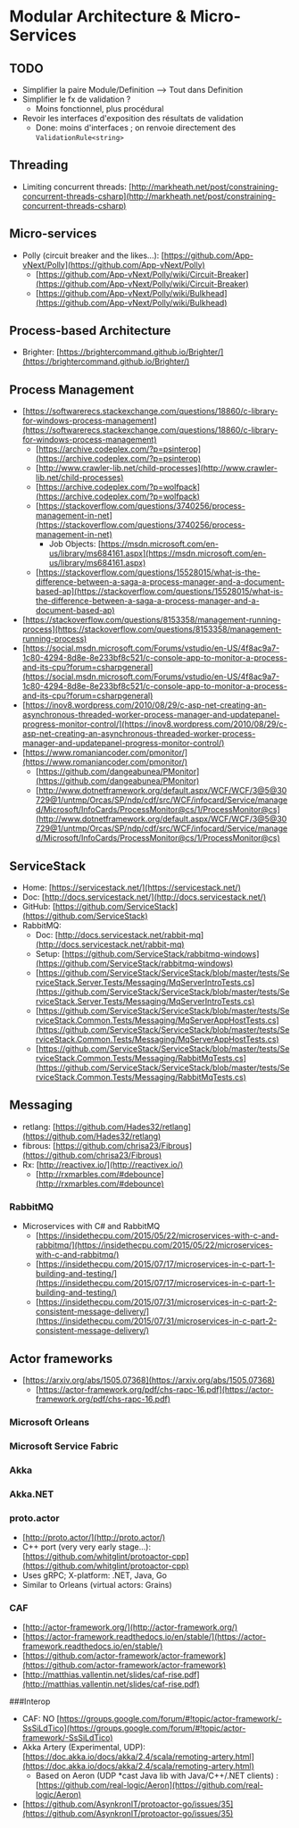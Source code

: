 # Modular Architecture & Micro-Services

## TODO

* Simplifier la paire Module/Definition --> Tout dans Definition
* Simplifier le fx de validation ?
	* Moins fonctionnel, plus procédural
* Revoir les interfaces d'exposition des résultats de validation
	* Done: moins d'interfaces ; on renvoie directement des `ValidationRule<string>`

## Threading

* Limiting concurrent threads: [http://markheath.net/post/constraining-concurrent-threads-csharp](http://markheath.net/post/constraining-concurrent-threads-csharp)

## Micro-services

* Polly (circuit breaker and the likes...): [https://github.com/App-vNext/Polly](https://github.com/App-vNext/Polly)
	* [https://github.com/App-vNext/Polly/wiki/Circuit-Breaker](https://github.com/App-vNext/Polly/wiki/Circuit-Breaker)
	* [https://github.com/App-vNext/Polly/wiki/Bulkhead](https://github.com/App-vNext/Polly/wiki/Bulkhead)


## Process-based Architecture

* Brighter: [https://brightercommand.github.io/Brighter/](https://brightercommand.github.io/Brighter/)

## Process Management

* [https://softwarerecs.stackexchange.com/questions/18860/c-library-for-windows-process-management](https://softwarerecs.stackexchange.com/questions/18860/c-library-for-windows-process-management)
	* [https://archive.codeplex.com/?p=psinterop](https://archive.codeplex.com/?p=psinterop)
	* [http://www.crawler-lib.net/child-processes](http://www.crawler-lib.net/child-processes)
	* [https://archive.codeplex.com/?p=wolfpack](https://archive.codeplex.com/?p=wolfpack)
	* [https://stackoverflow.com/questions/3740256/process-management-in-net](https://stackoverflow.com/questions/3740256/process-management-in-net)
		* Job Objects: [https://msdn.microsoft.com/en-us/library/ms684161.aspx](https://msdn.microsoft.com/en-us/library/ms684161.aspx)
	* [https://stackoverflow.com/questions/15528015/what-is-the-difference-between-a-saga-a-process-manager-and-a-document-based-ap](https://stackoverflow.com/questions/15528015/what-is-the-difference-between-a-saga-a-process-manager-and-a-document-based-ap)
* [https://stackoverflow.com/questions/8153358/management-running-process](https://stackoverflow.com/questions/8153358/management-running-process)
* [https://social.msdn.microsoft.com/Forums/vstudio/en-US/4f8ac9a7-1c80-4294-8d8e-8e233bf8c521/c-console-app-to-monitor-a-process-and-its-cpu?forum=csharpgeneral](https://social.msdn.microsoft.com/Forums/vstudio/en-US/4f8ac9a7-1c80-4294-8d8e-8e233bf8c521/c-console-app-to-monitor-a-process-and-its-cpu?forum=csharpgeneral)
* [https://inov8.wordpress.com/2010/08/29/c-asp-net-creating-an-asynchronous-threaded-worker-process-manager-and-updatepanel-progress-monitor-control/](https://inov8.wordpress.com/2010/08/29/c-asp-net-creating-an-asynchronous-threaded-worker-process-manager-and-updatepanel-progress-monitor-control/)
* [https://www.romaniancoder.com/pmonitor/](https://www.romaniancoder.com/pmonitor/)
	* [https://github.com/dangeabunea/PMonitor](https://github.com/dangeabunea/PMonitor)
	* [http://www.dotnetframework.org/default.aspx/WCF/WCF/3@5@30729@1/untmp/Orcas/SP/ndp/cdf/src/WCF/infocard/Service/managed/Microsoft/InfoCards/ProcessMonitor@cs/1/ProcessMonitor@cs](http://www.dotnetframework.org/default.aspx/WCF/WCF/3@5@30729@1/untmp/Orcas/SP/ndp/cdf/src/WCF/infocard/Service/managed/Microsoft/InfoCards/ProcessMonitor@cs/1/ProcessMonitor@cs)

## ServiceStack

* Home: [https://servicestack.net/](https://servicestack.net/)
* Doc: [http://docs.servicestack.net/](http://docs.servicestack.net/)
* GitHub: [https://github.com/ServiceStack](https://github.com/ServiceStack)
* RabbitMQ:
	* Doc: [http://docs.servicestack.net/rabbit-mq](http://docs.servicestack.net/rabbit-mq)
	* Setup: [https://github.com/ServiceStack/rabbitmq-windows](https://github.com/ServiceStack/rabbitmq-windows)
	* [https://github.com/ServiceStack/ServiceStack/blob/master/tests/ServiceStack.Server.Tests/Messaging/MqServerIntroTests.cs](https://github.com/ServiceStack/ServiceStack/blob/master/tests/ServiceStack.Server.Tests/Messaging/MqServerIntroTests.cs)
	* [https://github.com/ServiceStack/ServiceStack/blob/master/tests/ServiceStack.Common.Tests/Messaging/MqServerAppHostTests.cs](https://github.com/ServiceStack/ServiceStack/blob/master/tests/ServiceStack.Common.Tests/Messaging/MqServerAppHostTests.cs)
	* [https://github.com/ServiceStack/ServiceStack/blob/master/tests/ServiceStack.Common.Tests/Messaging/RabbitMqTests.cs](https://github.com/ServiceStack/ServiceStack/blob/master/tests/ServiceStack.Common.Tests/Messaging/RabbitMqTests.cs)

## Messaging

* retlang: [https://github.com/Hades32/retlang](https://github.com/Hades32/retlang)
* fibrous: [https://github.com/chrisa23/Fibrous](https://github.com/chrisa23/Fibrous)
* Rx: [http://reactivex.io/](http://reactivex.io/)
	* [http://rxmarbles.com/#debounce](http://rxmarbles.com/#debounce)

### RabbitMQ

* Microservices with C# and RabbitMQ
	* [https://insidethecpu.com/2015/05/22/microservices-with-c-and-rabbitmq/](https://insidethecpu.com/2015/05/22/microservices-with-c-and-rabbitmq/)
	* [https://insidethecpu.com/2015/07/17/microservices-in-c-part-1-building-and-testing/](https://insidethecpu.com/2015/07/17/microservices-in-c-part-1-building-and-testing/)
	* [https://insidethecpu.com/2015/07/31/microservices-in-c-part-2-consistent-message-delivery/](https://insidethecpu.com/2015/07/31/microservices-in-c-part-2-consistent-message-delivery/)

## Actor frameworks

* [https://arxiv.org/abs/1505.07368](https://arxiv.org/abs/1505.07368)
	* [https://actor-framework.org/pdf/chs-rapc-16.pdf](https://actor-framework.org/pdf/chs-rapc-16.pdf)

### Microsoft Orleans

### Microsoft Service Fabric

### Akka

### Akka.NET

### proto.actor

* [http://proto.actor/](http://proto.actor/)
* C++ port (very very early stage...): [https://github.com/whitglint/protoactor-cpp](https://github.com/whitglint/protoactor-cpp)
* Uses gRPC; X-platform: .NET, Java, Go
* Similar to Orleans (virtual actors: Grains)

### CAF

* [http://actor-framework.org/](http://actor-framework.org/)
* [https://actor-framework.readthedocs.io/en/stable/](https://actor-framework.readthedocs.io/en/stable/)
* [https://github.com/actor-framework/actor-framework](https://github.com/actor-framework/actor-framework)
* [http://matthias.vallentin.net/slides/caf-rise.pdf](http://matthias.vallentin.net/slides/caf-rise.pdf)

###Interop

* CAF: NO [https://groups.google.com/forum/#!topic/actor-framework/-SsSiLdTico](https://groups.google.com/forum/#!topic/actor-framework/-SsSiLdTico)
* Akka Artery (Experimental, UDP): [https://doc.akka.io/docs/akka/2.4/scala/remoting-artery.html](https://doc.akka.io/docs/akka/2.4/scala/remoting-artery.html)
	* Based on Aeron (UDP *cast Java lib with Java/C++/.NET clients) : [https://github.com/real-logic/Aeron](https://github.com/real-logic/Aeron)
* [https://github.com/AsynkronIT/protoactor-go/issues/35](https://github.com/AsynkronIT/protoactor-go/issues/35)